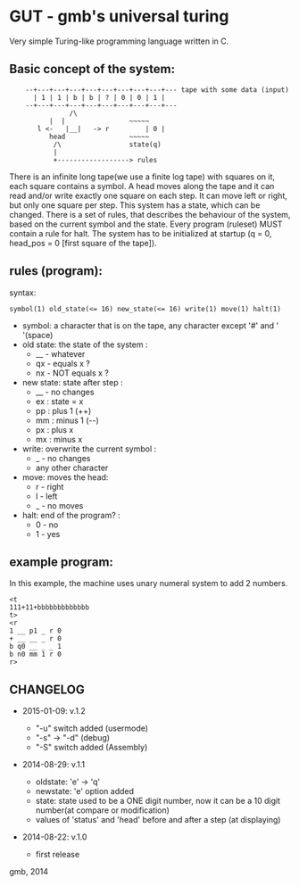 # GUT - gmb's universal turing
 
Very simple Turing-like programming language written in C.

## Basic concept of the system:
```
	--+---+---+---+---+---+---+---+---+--- tape with some data (input)
	  | 1 | 1 | b | b | ? | 0 | 0 | 1 |
	--+---+---+---+---+---+---+---+---+---
               /\                 
	      |  |                ~~~~~ 
       l <-   |__|   -> r         | 0 |
	      head                ~~~~~
	       /\                 state(q)
	       |
	       +------------------> rules  
```
There is an infinite long tape(we use a finite log tape) with squares on it, each square contains a symbol. A head moves along the tape and it can read and/or write exactly one square on each step. It can move left or right, but only one square per step.
This system has a state, which can be changed. There is a set of rules, that describes the behaviour of the system, based on the current symbol and the state.
Every program (ruleset) MUST contain a rule for halt.
The system has to be initialized at startup (q = 0, head_pos = 0 [first square of the tape]).


## rules (program):

syntax: 
```
symbol(1) old_state(<= 16) new_state(<= 16) write(1) move(1) halt(1)
```

* symbol: a character that is on the tape, any character except '#' and ' '(space)
* old state: the state of the system : 
	* __ - whatever
	* qx - equals x ?
	* nx - NOT equals x ?
* new state: state after step : 
	* __ - no changes
	* ex : state = x
	* pp : plus 1 (++)
	* mm : minus 1 (--)
	* px : plus x
	* mx : minus x
* write: overwrite the current symbol : 
	* _ - no changes
	* any other character 
* move: moves the head: 
	* r - right
	* l - left
	* _ - no moves 
* halt: end of the program? : 
	* 0 - no
	* 1 - yes

## example program:

In this example, the machine uses unary numeral system to add 2 numbers.
```
<t
111+11+bbbbbbbbbbbbb
t>
<r
1 __ p1 _ r 0
+ __ __ _ r 0
b q0 __ _ _ 1
b n0 mm 1 r 0
r>
```

## CHANGELOG
* 2015-01-09: v.1.2
	* "-u" switch added (usermode)
	* "-s" -> "-d" (debug)
	* "-S" switch added (Assembly)
  
* 2014-08-29: v.1.1
	* oldstate: 'e' -> 'q'
 	* newstate: 'e' option added
 	* state: state used to be a ONE digit number, now it can be a 10 digit number(at compare or modification)
 	* values of 'status' and 'head' before and after a step (at displaying)
 
* 2014-08-22: v.1.0
 	* first release

 gmb, 2014
 
